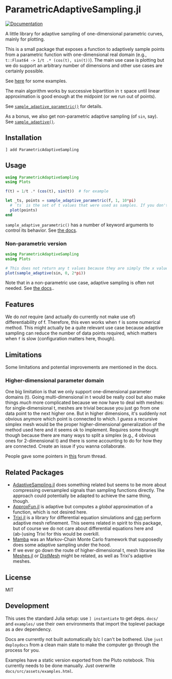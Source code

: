 # ParametricAdaptiveSampling.jl

[![Documentation](https://img.shields.io/badge/docs-dev-blue.svg)](https://schuldenzucker.com/ParametricAdaptiveSampling.jl/)

A little library for adaptive sampling of one-dimensional parametric curves, mainly for plotting.

This is a small package that exposes a function to adaptively sample points from a parametric function with one-dimensional real domain (e.g., `t::Float64 -> 1/t .* (cos(t), sin(t))`). The main use case is plotting but we do support an arbitrary number of dimensions and other use cases are certainly possible.

See [here](https://schuldenzucker.com/ParametricAdaptiveSampling.jl/assets/examples.html) for some examples.

The main algorithm works by successive bipartition in `t` space until linear approximation is good enough at the midpoint (or we run out of points).

See [`sample_adaptive_parametric()`](https://schuldenzucker.com/ParametricAdaptiveSampling.jl/api.html#ParametricAdaptiveSampling.sample_adaptive_parametric) for details.

As a bonus, we also get non-parametric adaptive sampling (of `sin`, say). See [`sample_adaptive()`](https://schuldenzucker.com/ParametricAdaptiveSampling.jl/api.html#ParametricAdaptiveSampling.sample_adaptive).

## Installation

```
] add ParametricAdaptiveSampling
```

## Usage

```julia
using ParametricAdaptiveSampling
using Plots

f(t) = 1/t .* (cos(t), sin(t))  # for example

let _ts, points = sample_adaptive_parametric(f, 1, 10*pi)
  # `ts` is the set of t values that were used as samples. If you don't need them, just ignore them.
  plot(points)
end
```

`sample_adaptive_parametric()` has a number of keyword arguments to control its behavior. See [the docs](https://schuldenzucker.com/ParametricAdaptiveSampling.jl/api.html#ParametricAdaptiveSampling.sample_adaptive_parametric).

### Non-parametric version

```julia
using ParametricAdaptiveSampling
using Plots

# This does not return any t values because they are simply the x values.
plot(sample_adaptive(sin, 0, 2*pi))
```

Note that in a non-parametric use case, adaptive sampling is often not needed. See [the docs](https://schuldenzucker.com/ParametricAdaptiveSampling.jl/api.html#ParametricAdaptiveSampling.sample_adaptive)..

## Features

We do _not_ require (and actually do currently not make use of) differentiability of f. Therefore, this even works when `f` is some numerical method. This might actually be a quite relevant use case because adaptive sampling can reduce the number of data points required, which matters when `f` is slow (configuration matters here, though).

## Limitations

Some limitations and potential improvements are mentioned in the docs.

### Higher-dimensional parameter domain

One big limitation is that we only support one-dimensional parameter domains (t). Going multi-dimensional in t would be really cool but also make things _much_ more complicated because we now have to deal with meshes: for single-dimensional t, meshes are trivial because you just go from one data point to the next higher one. But in higher dimensions, it's suddenly not obvious anymore which point is connected to which. I _guess_ a recursive simplex mesh would be the proper higher-dimensional generalization of the method used here and it seems ok to implement. Requires some thought though because there are many ways to split a simplex (e.g., 4 obvious ones for 2-dimensional t) and there is some accounting to do for how they are connected. Create an issue if you wanna collaborate.

People gave some pointers in [this](https://discourse.julialang.org/t/library-hunt-adaptive-sampling-for-parametric-plots/128448) forum thread.

## Related Packages

- [AdaptiveSampling.jl](https://github.com/iuliancioarca/AdaptiveSampling.jl) does something related but seems to be more about compressing oversampled signals than sampling functions directly. The approach could potentially be adapted to achieve the same thing, though.
- [ApproxFun.jl](https://github.com/JuliaApproximation/ApproxFun.jl) is adaptive but computes a _global_ approximation of a function, which is not desired here.
- [Trixi.jl](https://github.com/trixi-framework/Trixi.jl) is a library for differential equation simulations and [can](https://trixi-framework.github.io/TrixiDocumentation/stable/tutorials/adaptive_mesh_refinement/#adaptive_mesh_refinement) perform adaptive mesh refinement. This seems related in spirit to this package, but of course we do not care about differential equations here and (ab-)using Trixi for this would be overkill.
- [Mamba](https://github.com/brian-j-smith/Mamba.jl) was an Markov-Chain Monte Carlo framework that supposedly does some adaptive sampling under the hood.
- If we ever go down the route of higher-dimensional t, mesh libraries like [Meshes.jl](https://github.com/JuliaGeometry/Meshes.jl) or [DistMesh](https://github.com/precise-simulation/distmesh-julia?tab=readme-ov-file) might be related, as well as Trixi's adaptive meshes.

## License

MIT

## Development

This uses the standard Julia setup: use `] instantiate` to get deps. `docs/` and `examples/` use their own environments that import the toplevel package as a dev dependency.

Docs are currently not built automatically b/c I can't be bothered. Use `just deploydocs` from a clean main state to make the computer go through the process for you.

Examples have a static version exported from the Pluto notebook. This currently needs to be done manually. Just overwrite `docs/src/assets/examples.html`.

